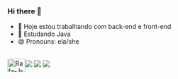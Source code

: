 ### Hi there 👋
- 🔭 Hoje estou trabalhando com back-end e front-end
- 🌱 Estudando Java
- 😄 Pronouns: ela/she

<div>
  <a href="https://github.com/deizirrs">
<div style="display: inline_block"><br>
  <img align="center" alt="Rafa-Js" height="30" width="40" src="https://raw.githubusercontent.com/devicons/devicon/master/icons/javascript/javascript-plain.svg%22%3E
  <img align="center" alt="Rafa-Mysql" height="30" width="40" src="https://raw.githubusercontent.com/devicons/devicon/master/icons/mysql/mysql-plain.svg%22%3E
  <img align="center" alt="Rafa-HTML" height="30" width="40" src="https://raw.githubusercontent.com/devicons/devicon/master/icons/html5/html5-original.svg%22%3E
  <img align="center" alt="Rafa-CSS" height="30" width="40" 
src="https://raw.githubusercontent.com/devicons/devicon/master/icons/css3/css3-original.svg%22%3E
  <img align="center" alt="Rafa-JAVA" height="30" width="40" 
src="https://raw.githubusercontent.com/devicons/devicon/master/icons/java/java-plain.svg%22%3E
</div>

  ##
 
<div> 
  <a href="COLOQUE O LINK DO PERFIL DO SEU INSTAGRAM" target="_blank"><img src="https://img.shields.io/badge/-Instagram-%23E4405F?style=for-the-badge&logo=instagram&logoColor=white" target="_blank"></a>
  <a href = "mailto:COLOQUE O ENDEREÇO DO SEU EMAIL"><img src="https://img.shields.io/badge/-Gmail-%23333?style=for-the-badge&logo=gmail&logoColor=white" target="_blank"></a>
  <a href="COLOQUE O LINK DO SEU LINKEDIN" target="_blank"><img src="https://img.shields.io/badge/-LinkedIn-%230077B5?style=for-the-badge&logo=linkedin&logoColor=white" target="_blank"></a> 

</div>
